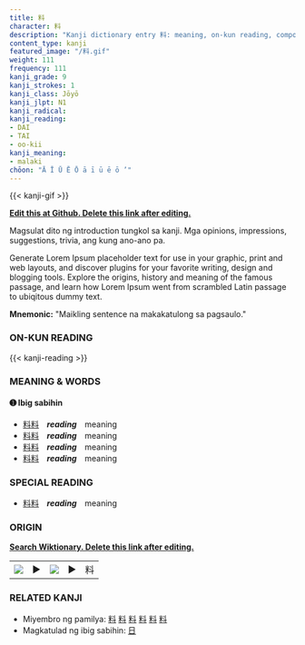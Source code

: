 ```yaml
---
title: 料
character: 料
description: "Kanji dictionary entry 料: meaning, on-kun reading, compounds, origin, related kanji"
content_type: kanji
featured_image: "/料.gif"
weight: 111
frequency: 111
kanji_grade: 9
kanji_strokes: 1
kanji_class: Jōyō
kanji_jlpt: N1
kanji_radical: 
kanji_reading: 
- DAI
- TAI
- oo-kii
kanji_meaning:
- malaki
chōon: "Ā Ī Ū Ē Ō ā ī ū ē ō ’"
---
```

[//]: # (Don't edit the line below. Kanji animated GIF code is automatically generated.)
{{< kanji-gif >}}

[//]: # (Edit below this line.)

**[Edit this at Github. Delete this link after editing.](https://github.com/tim0g/tim/tree/main/content/kanji/料/index.md)**

Magsulat dito ng introduction tungkol sa kanji. Mga opinions, impressions, suggestions, trivia, ang kung ano-ano pa.

Generate Lorem Ipsum placeholder text for use in your graphic, print and web layouts, and discover plugins for your favorite writing, design and blogging tools. Explore the origins, history and meaning of the famous passage, and learn how Lorem Ipsum went from scrambled Latin passage to ubiqitous dummy text.
 
**Mnemonic:** "Maikling sentence na makakatulong sa pagsaulo."

### ON-KUN READING

[//]: # (Don't edit the line below. ON-KUN READING code is automatically generated.)
{{< kanji-reading >}}

### MEANING & WORDS

#### ➊ **Ibig sabihin**
  - [料](../料)[料](../料)　***reading***　meaning
  - [料](../料)[料](../料)　***reading***　meaning
  - [料](../料)[料](../料)　***reading***　meaning
  - [料](../料)[料](../料)　***reading***　meaning

### SPECIAL READING
  - [料](../料)[料](../料)　***reading***　meaning

### ORIGIN

**[Search Wiktionary. Delete this link after editing.](https://wiktionary.org/wiki/料)**
<table class="kanji-table"><tr><td>
<img src="60px-料-bronze.svg.png">
</td><td>▶</td><td>
<img src="60px-料-oracle.svg.png">
</td><td>▶</td>
<td class="kanji-origin">料</td>
</tr></table>

### RELATED KANJI
- Miyembro ng pamilya: [料](../料) [料](../料) [料](../料) [料](../料) [料](../料) [料](../料)
- Magkatulad ng ibig sabihin: [日](../日)
